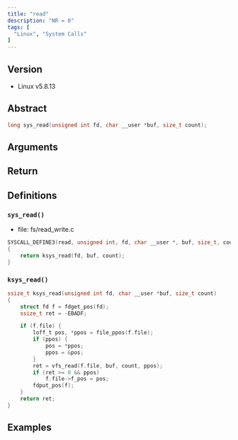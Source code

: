 ```yaml
---
title: "read"
description: "NR = 0"
tags: [
  "Linux", "System Calls"
]
---
```


## Version

- Linux v5.8.13

## Abstract

```c
long sys_read(unsigned int fd, char __user *buf, size_t count);
```

## Arguments

## Return

## Definitions

### `sys_read()`

- file: fs/read_write.c

```c
SYSCALL_DEFINE3(read, unsigned int, fd, char __user *, buf, size_t, count)
{
	return ksys_read(fd, buf, count);
}
```

### `ksys_read()`

```c
ssize_t ksys_read(unsigned int fd, char __user *buf, size_t count)
{
	struct fd f = fdget_pos(fd);
	ssize_t ret = -EBADF;

	if (f.file) {
		loff_t pos, *ppos = file_ppos(f.file);
		if (ppos) {
			pos = *ppos;
			ppos = &pos;
		}
		ret = vfs_read(f.file, buf, count, ppos);
		if (ret >= 0 && ppos)
			f.file->f_pos = pos;
		fdput_pos(f);
	}
	return ret;
}
```

## Examples
